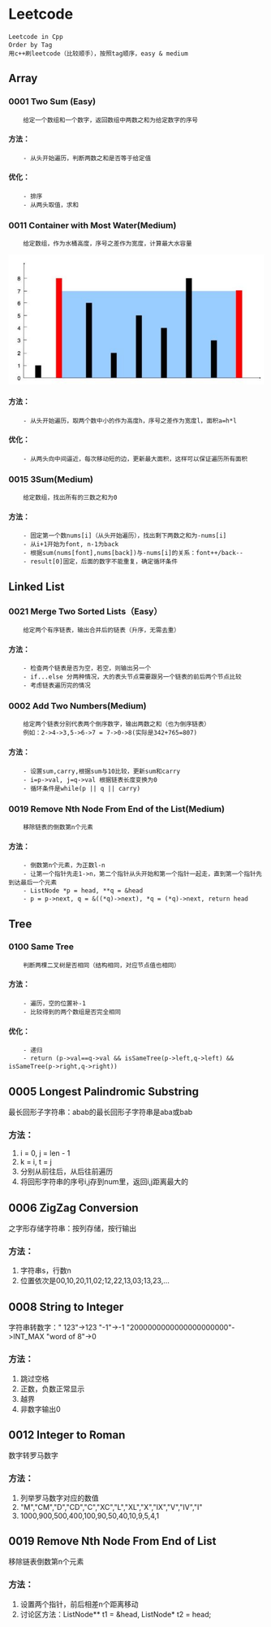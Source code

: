# Leetcode
    Leetcode in Cpp
    Order by Tag
    用c++刷leetcode（比较顺手），按照tag顺序，easy & medium
    
## Array    
### 0001 Two Sum (Easy)
        给定一个数组和一个数字，返回数组中两数之和为给定数字的序号
#### 方法：
        - 从头开始遍历，判断两数之和是否等于给定值
#### 优化：
        - 排序
        - 从两头取值，求和
### 0011 Container with Most Water(Medium)
        给定数组，作为水桶高度，序号之差作为宽度，计算最大水容量
![最大水容量](https://github.com/ElsaQf/Leetcode/blob/master/PictureOfProblem/%E6%9C%80%E5%A4%A7%E6%B0%B4%E5%AE%B9%E9%87%8F.JPG)
#### 方法：
        - 从头开始遍历，取两个数中小的作为高度h，序号之差作为宽度l，面积a=h*l
#### 优化：
        - 从两头向中间逼近，每次移动短的边，更新最大面积，这样可以保证遍历所有面积
### 0015 3Sum(Medium)
        给定数组，找出所有的三数之和为0
#### 方法：
        - 固定第一个数nums[i]（从头开始遍历），找出剩下两数之和为-nums[i]
        - 从i+1开始为font, n-1为back
        - 根据sum(nums[font],nums[back])与-nums[i]的关系：font++/back--
        - result[0]固定，后面的数字不能重复，确定循环条件
## Linked List
### 0021 Merge Two Sorted Lists（Easy）
        给定两个有序链表，输出合并后的链表（升序，无需去重）
#### 方法：
        - 检查两个链表是否为空，若空，则输出另一个
        - if...else 分两种情况，大的表头节点需要跟另一个链表的前后两个节点比较
        - 考虑链表遍历完的情况
### 0002 Add Two Numbers(Medium)
        给定两个链表分别代表两个倒序数字，输出两数之和（也为倒序链表）
        例如：2->4->3,5->6->7 = 7->0->8(实际是342+765=807)
#### 方法：
        - 设置sum,carry,根据sum与10比较，更新sum和carry
        - i=p->val, j=q->val 根据链表长度变换为0
        - 循环条件是while(p || q || carry)
### 0019 Remove Nth Node From End of the List(Medium)
        移除链表的倒数第n个元素
#### 方法：
        - 倒数第n个元素，为正数l-n
        - 让第一个指针先走1->n，第二个指针从头开始和第一个指针一起走，直到第一个指针先到达最后一个元素
        - ListNode *p = head, **q = &head
        - p = p->next, q = &((*q)->next), *q = (*q)->next, return head
## Tree
### 0100 Same Tree
        判断两棵二叉树是否相同（结构相同，对应节点值也相同）
#### 方法：
        - 遍历，空的位置补-1
        - 比较得到的两个数组是否完全相同
#### 优化：
        - 递归
        - return (p->val==q->val && isSameTree(p->left,q->left) && isSameTree(p->right,q->right))

## 0005 Longest Palindromic Substring
最长回形子字符串：abab的最长回形子字符串是aba或bab
### 方法：
1. i = 0, j = len - 1
2. k = i, t = j
3. 分别从前往后，从后往前遍历
4. 将回形字符串的序号i,j存到num里，返回i,j距离最大的

## 0006 ZigZag Conversion
之字形存储字符串：按列存储，按行输出
### 方法：
1. 字符串s，行数n
2. 位置依次是00,10,20,11,02;12,22,13,03;13,23,...

## 0008 String to Integer
字符串转数字："     123"->123 "-1"->-1 "2000000000000000000000"->INT_MAX "word of 8"->0
### 方法：
1. 跳过空格
2. 正数，负数正常显示
3. 越界
4. 非数字输出0

## 0012 Integer to Roman
数字转罗马数字
### 方法：
1. 列举罗马数字对应的数值
2. "M","CM","D","CD","C","XC","L","XL","X","IX","V","IV","I"
3. 1000,900,500,400,100,90,50,40,10,9,5,4,1

## 0019 Remove Nth Node From End of List
移除链表倒数第n个元素
### 方法：
1. 设置两个指针，前后相差n个距离移动
2. 讨论区方法：ListNode** t1 = &head, ListNode* t2 = head;

